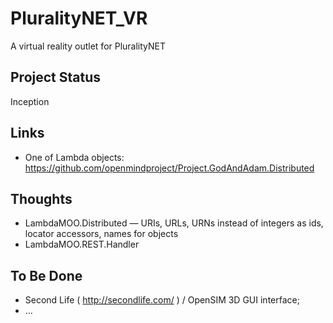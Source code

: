 # PluralityNET_VR

A virtual reality outlet for PluralityNET

## Project Status

Inception

## Links

 * One of Lambda objects: https://github.com/openmindproject/Project.GodAndAdam.Distributed
 
## Thoughts

 * LambdaMOO.Distributed — URIs, URLs, URNs instead of integers as ids, locator accessors, names for objects
 * LambdaMOO.REST.Handler

## To Be Done

 * Second Life ( http://secondlife.com/ ) / OpenSIM 3D GUI interface;
 * …
